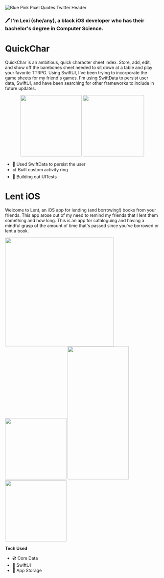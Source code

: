 
![Blue Pink Pixel Quotes Twitter Header](https://github.com/AeroSmyte/iOS-Portfolio/assets/10874878/533388f5-d8e9-42e4-8a6f-8a8c24db5f85)
 
### 🖊️ I'm Lexi (she/any), a black iOS developer who has their bachelor's degree in Computer Science.


# QuickChar
QuickChar is an ambitious, quick character sheet index. Store, add, edit, and show off the barebones sheet needed to sit down at a table and play your favorite TTRPG. Using SwiftUI, I've been trying to incorporate the game sheets for my friend's games. I'm using SwiftData to persist user data, SwiftUI, and have been searching for other frameworks to include in future updates.


<p align="center">
<img src="https://github.com/AeroSmyte/iOS-Portfolio/assets/10874878/cb622644-af3d-4ded-8563-276803256cd6", width="200"/>
<img src="https://github.com/AeroSmyte/iOS-Portfolio/assets/10874878/b0d31bf0-baab-4a0e-b7f8-fe7b92459e55", width="200"/>
</p>

- 💬 Used SwiftData to persist the user
- 📊 Built custom activity ring 
- 🔹 Building out UITests

# Lent iOS
Welcome to Lent, an iOS app for lending (and borrowing!) books from your friends. This app arose out of my need to remind my friends that I lent them something and how long. This is an app for cataloguing and having a mindful grasp of the amount of time that's passed since you've borrowed or lent a book. 

<p aligzn="center">
<img src="width="200", height="355"/>
<img src="https://github.com/AeroSmyte/iOS-Portfolio/assets/10874878/3917f4af-c98d-478d-9117-0abe86654bc3", width="200",height="300" />
<img src="https://github.com/AeroSmyte/iOS-Portfolio/assets/10874878/01c08230-2bd1-42e9-88fc-5a6ef7c31708", width="200", height="435" />
<img src="https://github.com/AeroSmyte/iOS-Portfolio/assets/10874878/5f412299-5ada-40c2-8fea-c9261b6bc7e6", width="200",height="300" />


</p>

**Tech Used**
- 💿 Core Data
- 🎨 SwiftUI
- 🏦 App Storage

